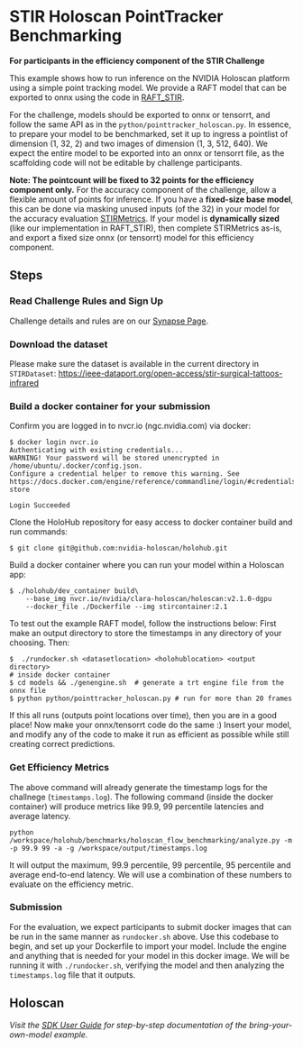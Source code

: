 # STIR Holoscan PointTracker Benchmarking

**For participants in the efficiency component of the STIR Challenge**

This example shows how to run inference on the NVIDIA Holoscan platform using a simple point tracking model. We provide a RAFT model that can be exported to onnx using the code in [RAFT_STIR](https://github.com/athaddius/RAFT_STIR).

For the challenge, models should be exported to onnx or tensorrt, and follow the same API as in the `python/pointtracker_holoscan.py`. In essence, to prepare your model to be benchmarked, set it up to ingress a pointlist of dimension (1, 32, 2) and two images of dimension (1, 3, 512, 640). We expect the entire model to be exported into an onnx or tensorrt file, as the scaffolding code will not be editable by challenge participants.

**Note: The pointcount will be fixed to 32 points for the efficiency component only.** For the accuracy component of the challenge, allow a flexible amount of points for inference. 
If you have a **fixed-size base model**, this can be done via masking unused inputs (of the 32) in your model for the accuracy evaluation [STIRMetrics](https://github.com/athaddius/STIRMetrics). If your model is **dynamically sized** (like our implementation in RAFT_STIR), then complete STIRMetrics as-is, and export a fixed size onnx (or tensorrt) model for this efficiency component.


## Steps

### Read Challenge Rules and Sign Up
Challenge details and rules are on our [Synapse Page](https://www.synapse.org/Synapse:syn54126082/wiki/626617).

### Download the dataset

Please make sure the dataset is available in the current directory in `STIRDataset`:
https://ieee-dataport.org/open-access/stir-surgical-tattoos-infrared


### Build a docker container for your submission

Confirm you are logged in to nvcr.io (ngc.nvidia.com) via docker:

```
$ docker login nvcr.io
Authenticating with existing credentials...
WARNING! Your password will be stored unencrypted in /home/ubuntu/.docker/config.json.
Configure a credential helper to remove this warning. See
https://docs.docker.com/engine/reference/commandline/login/#credentials-store

Login Succeeded
```

Clone the HoloHub repository for easy access to docker container build and run commands:

```
$ git clone git@github.com:nvidia-holoscan/holohub.git
```

Build a docker container where you can run your model within a Holoscan app:

```
$ ./holohub/dev_container build\
    --base_img nvcr.io/nvidia/clara-holoscan/holoscan:v2.1.0-dgpu 
    --docker_file ./Dockerfile --img stircontainer:2.1
```

To test out the example RAFT model, follow the instructions below:
First make an output directory to store the timestamps in any directory of your choosing. Then:
```
$  ./rundocker.sh <datasetlocation> <holohublocation> <output directory>
# inside docker container
$ cd models && ./genengine.sh  # generate a trt engine file from the onnx file
$ python python/pointtracker_holoscan.py # run for more than 20 frames
```
If this all runs (outputs point locations over time), then you are in a good place! Now make your onnx/tensorrt code do the same :)
Insert your model, and modify any of the code to make it run as efficient as possible while still creating correct predictions.



### Get Efficiency Metrics

The above command will already generate the timestamp logs for the challnege (`timestamps.log`). 
The following command (inside the docker container) will produce metrics like 99.9, 99
percentile latencies and average latency.
```
python /workspace/holohub/benchmarks/holoscan_flow_benchmarking/analyze.py -m -p 99.9 99 -a -g /workspace/output/timestamps.log
```

It will output the maximum, 99.9 percentile, 99 percentile, 95 percentile and average end-to-end
latency. We will use a combination of these numbers to evaluate on the efficiency metric.

### Submission
For the evaluation, we expect participants to submit docker images that can be run in the same manner as `rundocker.sh` above. Use this codebase to begin, and set up your Dockerfile to import your model. Include the engine and anything that is needed for your model in this docker image. We will be running it with `./rundocker.sh`, verifying the model and then analyzing the `timestamps.log` file that it outputs.

## Holoscan

*Visit the [SDK User Guide](https://docs.nvidia.com/holoscan/sdk-user-guide/examples/byom.html) for step-by-step documentation of the bring-your-own-model example.*

